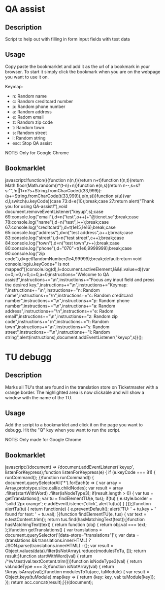 # QA assist

## Description

Script to help out with filling in form input fields with test data

## Usage

Copy paste the bookmarklet and add it as the url of a bookmark in your browser.
To start it simply click the bookmark when you are on the webpage you want to use it on.

Keymap: 
* n: Random name
* c: Random creditcard number
* p: Random phone number
* a: Random address
* e: Radom email
* z: Random zip code
* t: Random town
* s: Random street
* i: Random string
* esc: Stop QA assist

NOTE: Only for Google Chrome

## Bookmarklet

javascript:!function(){function n(n,t){return n+t}function t(n,t){return Math.floor(Math.random()*(t-n)+n)}function e(n,s){return n--,s=s?s:"",!n||1>n?s+String.fromCharCode(t(33,999)):(s+=String.fromCharCode(t(33,999)),e(n,s))}function s(u){var d,l;switch(u.keyCode){case 73:d=e(10);break;case 27:return alert("Thank you for using QA-assist!"),void document.removeEventListener("keyup",s);case 69:console.log("email"),d=n("test",o++)+"@ticnet.se";break;case 78:console.log("name"),d=n("test",i++);break;case 67:console.log("creditcard"),d=t(1e15,1e16);break;case 65:console.log("address"),d=n("test address",a++);break;case 83:console.log("street"),d=n("test street",c++);break;case 84:console.log("town"),d=n("test town",r++);break;case 80:console.log("phone"),d="070"+t(1e6,9999999);break;case 90:console.log("zip code"),d=getRandomNumber(1e4,99999);break;default:return void console.log(u.keyCode+" is not mapped")}console.log(d),l=document.activeElement,l&&(l.value=d)}var o=0,i=0,r=0,c=0,a=0;instructions="Welcome to QA assist!",instructions+="\n",instructions+="Focus any input field and press the desired key.",instructions+="\n",instructions+="Keymap: ",instructions+="\n",instructions+="n: Random name",instructions+="\n",instructions+="c: Random creditcard number",instructions+="\n",instructions+="p: Random phone number",instructions+="\n",instructions+="a: Random address",instructions+="\n",instructions+="e: Radom email",instructions+="\n",instructions+="z: Random zip code",instructions+="\n",instructions+="t: Random town",instructions+="\n",instructions+="s: Random street",instructions+="\n",instructions+="i: Random string",alert(instructions),document.addEventListener("keyup",s)}();

# TU debugg

## Description

Marks all TU's that are found in the translation store on Ticketmaster with a orange border.
The highlighted area is now clickable and will show a window with the name of the TU.

## Usage

Add the script to a bookmarklet and click it on the page you want to debugg.
Hit the "Q" key when you want to run the script.

NOTE: Only made for Google Chrome

## Bookmarklet

javascript:((document) => {document.addEventListener('keyup', listenForKeypress);function listenForKeypress(e) {  if (e.keyCode === 81) {    runCommand();  }}function runCommand() {  document.querySelectorAll('*').forEach(e => {  var array = Array.prototype.slice.call(e.childNodes);    var result = array  .filter(startWithWord)  .filter(isNodeType3);  if(result.length > 0) {    var tus = getTranslations();    var tu = findElementTU(e, tus);    if(tu) {      e.style.border = 'solid 2px orange';      e.addEventListener('click', alertTu(tu))    }  }});}function alertTu(tu) {  return function(e) {    e.preventDefault();    alert('TU: ' + tu.key + ' found for text: ' + tu.val);  }}function findElementTU(e, tus) {  var text = e.textContent.trim();  return tus.find(hasMatchingText(text));}function hasMatchingText(text) {  return function (obj) {    return obj.val === text;  };}function getTranslations() {  var translations = document.querySelector('[data-store="translations"]');  var data = (translations && translations.innerHTML) ? JSON.parse(translations.innerHTML) : {};  var result = Object.values(data).filter(isNotArray).reduce(modulesToTu, []);  return result;}function startWithWord(val) {  return /^\w/.test(val.textContent.trim())}function isNodeType3(val) {  return val.nodeType === 3;}function isNotArray(val) {  return !Array.isArray(val);}function modulesToTu(acc, tuModule) {  var result = Object.keys(tuModule).map(key => {    return {key: key, val: tuModule[key]};  });  return acc.concat(result);}})(document);
